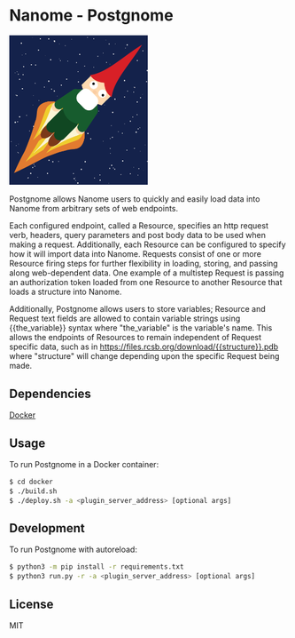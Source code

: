 # Nanome - Postgnome

<img src="images/postgnome.png" width="250">

Postgnome allows Nanome users to quickly and easily load data into Nanome from arbitrary sets of web endpoints.

Each configured endpoint, called a Resource, specifies an http request verb, headers, query parameters and post body data to be used when making a request. Additionally, each Resource can be configured to specify how it will import data into Nanome.
Requests consist of one or more Resource firing steps for further flexibility in loading, storing, and passing along web-dependent data. One example of a multistep Request is passing an authorization token loaded from one Resource to another Resource that loads a structure into Nanome.

Additionally, Postgnome allows users to store variables; Resource and Request text fields are allowed to contain variable strings using {{the_variable}} syntax where "the_variable" is the variable's name. This allows the endpoints of Resources to remain independent of Request specific data, such as in https://files.rcsb.org/download/{{structure}}.pdb where "structure" will change depending upon the specific Request being made.

## Dependencies

[Docker](https://docs.docker.com/get-docker/)

## Usage

To run Postgnome in a Docker container:

```sh
$ cd docker
$ ./build.sh
$ ./deploy.sh -a <plugin_server_address> [optional args]
```

## Development

To run Postgnome with autoreload:

```sh
$ python3 -m pip install -r requirements.txt
$ python3 run.py -r -a <plugin_server_address> [optional args]
```

## License

MIT
